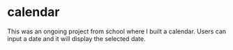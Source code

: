 # calendar

This was an ongoing project from school where I built a calendar. Users can input a date and it will display the selected date.
